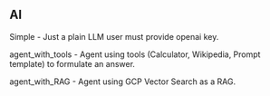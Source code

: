 ## AI

Simple - Just a plain LLM user must provide openai key.

agent_with_tools - Agent using tools (Calculator, Wikipedia, Prompt template) to formulate an answer.

agent_with_RAG - Agent using GCP Vector Search as a RAG.